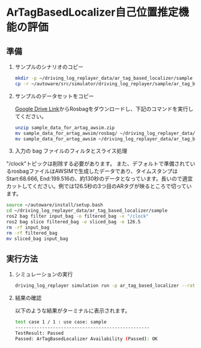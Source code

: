 # ArTagBasedLocalizer自己位置推定機能の評価

## 準備

1. サンプルのシナリオのコピー

   ```bash
   mkdir -p ~/driving_log_replayer_data/ar_tag_based_localizer/sample
   cp -r ~/autoware/src/simulator/driving_log_replayer/sample/ar_tag_based_localizer/scenario.yaml ~/driving_log_replayer_data/ar_tag_based_localizer/sample
   ```

2. サンプルのデータセットをコピー

   [Google Drive Link](https://drive.google.com/file/d/1uMVwQQFcfs8JOqfoA1FqfH_fLPwQ71jK/view)からRosbagをダウンロードし、下記のコマンドを実行してください。

   ```bash
   unzip sample_data_for_artag_awsim.zip
   mv sample_data_for_artag_awsim/rosbag/ ~/driving_log_replayer_data/ar_tag_based_localizer/sample/input_bag
   mv sample_data_for_artag_awsim ~/driving_log_replayer_data/ar_tag_based_localizer/sample/map
   ```

3. 入力の bag ファイルのフィルタとスライス処理

"/clock"トピックは削除する必要があります。
また、デフォルトで準備されているrosbagファイルはAWSIMで生成したデータであり、タイムスタンプはStart:68.666, End:199.516の、約130秒のデータとなっています。長いので適宜カットしてください。例では126.5秒の3つ目のARタグが映るところで切っています。

   ```bash
   source ~/autoware/install/setup.bash
   cd ~/driving_log_replayer_data/ar_tag_based_localizer/sample
   ros2 bag filter input_bag -o filtered_bag -x "/clock"
   ros2 bag slice filtered_bag -o sliced_bag -e 126.5
   rm -rf input_bag
   rm -rf filtered_bag
   mv sliced_bag input_bag
   ```

## 実行方法

1. シミュレーションの実行

   ```bash
   driving_log_replayer simulation run -p ar_tag_based_localizer --rate 0.5
   ```

2. 結果の確認

   以下のような結果がターミナルに表示されます。

   ```bash
   test case 1 / 1 : use case: sample
   --------------------------------------------------
   TestResult: Passed
   Passed: ArTagBasedLocalizer Availability (Passed): OK
   ```
